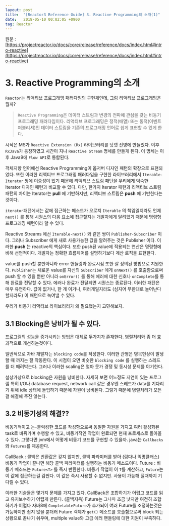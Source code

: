 ```yaml
---
layout: post
title:  "[Reactor3 Reference Guide] 3. Reactive Programming의 소개(1)"
date:   2018-05-10 00:02:05 +0900
tag: Reactor
---
```


원문 : [https://projectreactor.io/docs/core/release/reference/docs/index.html#intro-reactive](https://projectreactor.io/docs/core/release/reference/docs/index.html#intro-reactive)

# 3. Reactive Programming의 소개
`Reactor`는 리액티브 프로그래밍 패러다임의 구현체인데, 그럼 리액티브 프로그래밍은 뭘까?
> `Reactive Programming`은 데이터 스트림과 변경의 전파에 관심을 갖는 비동기 프로그래밍 패러다임이다.
리액티브 프로그래밍은 정적(배열) 또는 동적(이벤트 퍼블리셔)인 데이터 스트림을 기존의 프로그래밍 언어로 쉽게 표현할 수 있게 한다.

시작은 MS가 `Reactive Extension (Rx)` 라이브러리를 닷넷 진영에 만들었다. 이후 `RxJava`가 등장하였고 시간이 지나 `Reactive Stream` 명세를 만들게 된다. 이 명세는 이후 Java9에 `Flow API`로 통합된다.

객체지향 언어에선 Reactive Programming이 옵저버 디자인 패턴의 확장으로 표현되었다.
또한 이러한 리액티브 프로그래밍 패러다임을 구현한 라이브러리에서 `Iterable-Iterator` 쌍에 이중성이 있기 때문에 리액티브 스트림 패턴을 우리에게 익숙한 Iterator 디자인 패턴과 비교할 수 있다.
다만, 한가지 Iterator 패턴과 리액티브 스트림 패턴의 차이는 Iterator는 **pull** 에 기반하지만, 리액티브 스트림은 **push** 에 기반한다는 것이다.

 `iterator`패턴에서는 값에 접근하는 메소드가 오로지 `Iterable` 의 책임일지라도 언제 `next()` 를 통해 시퀀스의 다음 요소에 접근할지는 개발자에게 달려있기 때문에 명령형 프로그래밍 패턴이라 할 수 있다.

Reactive Streams 에선 `Iterable-next()` 와 같은 쌍이 `Publisher-Subscriber` 이다. 그러나 Subscriber 에게 새로 사용가능한 값을 알려주는 것은 Publisher 이다. 이러한 **push** 는 reactive의 핵심이다.
또한 push된 value에 적용되는 연산은 명령형에 비해 선언적이다. 개발자는 정확한 흐름제어를 설명하기보다 계산 로직을 표현한다.

value를 push할 뿐만아니라 error 핸들링과 완료시점 또한 잘 정의된 방법으로 지원한다.
`Publisher`는 새로운 value를 자신의 `Subscriber` 에게 `onNext()` 를 호출함으로써 push 할 수 있을 뿐만 아니라 `onError()` 를 통해 에러에 대한 신호나 `onComplete`를 통해 완료를 전달할 수 있다. 에러나 완료가 전달되면 시퀀스는 종료된다. 이러한 패턴은 매우 유연하다. 값이 없거나, 한 개 이거나, 여러개일지라도 (심지어 무한대로 늘어난다 할지라도) 이 패턴으로 녹여낼 수 있다.

우리가 비동기 리액티브 라이브러리가 왜 필요했는지 고민해보자.

## 3.1 Blocking은 낭비가 될 수 있다.

프로그램의 성능을 증가시키는 방법은 대체로 두가지가 존재한다. 병렬처리와 좀 더 효과적으로 개선하는것이다.

일반적으로 자바 개발자는 `blocking code`를 작성한다. 이러한 관행은 병목현상이 발생할 때 까지는 잘 작동한다. 이 시점이 오면 비슷한 `blocking code` 를 실행하는 스레드를 더 때려박는다. 그러나 이러한 scaling은 얼마 못가 경쟁 및 동시성 문제를 야기한다.

설상가상으로 blocking은 자원을 낭비한다. 자세히 보면 어느정도 지연이 있는 프로그램 특히 I/O나 database request, network call 같은 경우엔 스레드가 data를 기다리기 위해 idle 상태에 돌입하기 때문에 자원이 낭비된다. 그렇기 때문에 병렬처리가 모든걸 해결해 주진 않는다.

## 3.2 비동기성의 해결??

비동기적이고 논-블럭킹한 코드를 작성함으로써 동일한 자원을 가지고 여러 활성화된 task로 바꿔가며 수행할 수 있고, 비동기적인 작업이 완료되면 현재 프로세스로 돌아올 수 있다.
그렇다면 jvm에서 어떻게 비동기 코드를 구현할 수 있을까. java는 `Callbacks` 와 `Futures`를 제공한다.

CallBack : 콜백은 반환값은 갖지 않지만, 콜백 파라미터를 받아 (람다나 익명클래스) 비동기 작업이 끝나면 해당 콜백 파라미터를 실행하는 비동기 메소드이다.
Future : 비동기 메소드는 `Future<T>` 를 즉시 반환한다. 비동기 작업이 이 `T`를 계산하고, `Future`는 이 값에 접근하는걸 감싼다. 이 값은 즉시 사용할 수 없지만. 사용이 가능해 질때까지
기다릴 수 있다.

이러한 기술들은 몇가지 문제를 가지고 있다.
CallBack은 조합하기가 어렵고 코드를 읽고 유지보수하기 어렵게 만든다. (콜백지옥)
Future는 그나마 조금 낫지만 여전히 조합하기가 어렵다 자바8에 `CompletableFuture`가 추가되어 여러 Future를 조정하는것은 가능하지만 쉽지 않을 뿐더러 Future 객체가 `get()` 메소드를 호출함으로써 block 되는 상황으로 끝나기 쉬우며, multiple value와 고급 에러 핸들링에 대한 지원이 부족하다.
